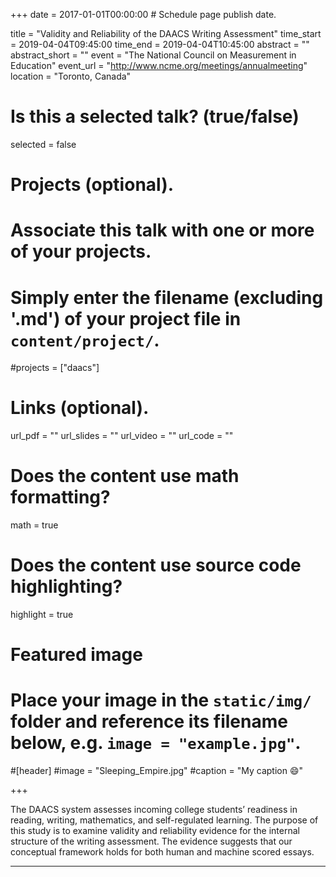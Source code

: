 +++
date = 2017-01-01T00:00:00  # Schedule page publish date.

title = "Validity and Reliability of the DAACS Writing Assessment"
time_start = 2019-04-04T09:45:00
time_end = 2019-04-04T10:45:00
abstract = ""
abstract_short = ""
event = "The National Council on Measurement in Education"
event_url = "http://www.ncme.org/meetings/annualmeeting"
location = "Toronto, Canada"

# Is this a selected talk? (true/false)
selected = false

# Projects (optional).
#   Associate this talk with one or more of your projects.
#   Simply enter the filename (excluding '.md') of your project file in `content/project/`.
#projects = ["daacs"]

# Links (optional).
url_pdf = ""
url_slides = ""
url_video = ""
url_code = ""

# Does the content use math formatting?
math = true

# Does the content use source code highlighting?
highlight = true

# Featured image
# Place your image in the `static/img/` folder and reference its filename below, e.g. `image = "example.jpg"`.
#[header]
#image = "Sleeping_Empire.jpg"
#caption = "My caption :smile:"

+++

The DAACS system assesses incoming college students’ readiness in reading, writing, mathematics, and self-regulated learning. The purpose of this study is to examine validity and reliability evidence for the internal structure of the writing assessment. The evidence suggests that our conceptual framework holds for both human and machine scored essays. 

______


